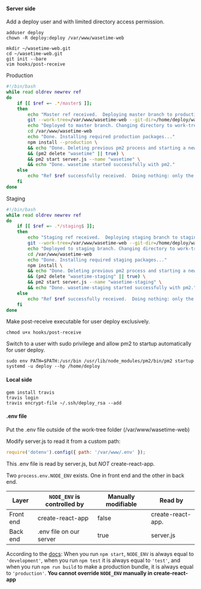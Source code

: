 #### Server side

Add a deploy user and with limited directory access permission.

```
adduser deploy
chown -R deploy:deploy /var/www/wasetime-web
```

```
mkdir ~/wasetime-web.git
cd ~/wasetime-web.git
git init --bare
vim hooks/post-receive
```

Production

```bash
#!/bin/bash
while read oldrev newrev ref
do
    if [[ $ref =~ .*/master$ ]];
    then
        echo "Master ref received.  Deploying master branch to production..."
        git --work-tree=/var/www/wasetime-web --git-dir=/home/deploy/wasetime-web.git checkout -f
        echo "Deployed to master branch. Changing directory to work-tree"
        cd /var/www/wasetime-web
        echo "Done. Installing required production packages..."
        npm install --production \
        && echo "Done. Deleting previous pm2 process and starting a new one..." \
        && (pm2 delete "wasetime" || true) \
        && pm2 start server.js --name "wasetime" \
        && echo "Done. wasetime started successfully with pm2."
    else
        echo "Ref $ref successfully received.  Doing nothing: only the master branch may be deployed on this server."
    fi
done
```

Staging

```bash
#!/bin/bash
while read oldrev newrev ref
do
    if [[ $ref =~ .*/staging$ ]];
    then
        echo "Staging ref received.  Deploying staging branch to staging server..."
        git --work-tree=/var/www/wasetime-web --git-dir=/home/deploy/wasetime-web.git checkout -f staging
        echo "Deployed to staging branch. Changing directory to work-tree"
        cd /var/www/wasetime-web
        echo "Done. Installing required staging packages..."
        npm install \
        && echo "Done. Deleting previous pm2 process and starting a new one..." \
        && (pm2 delete "wasetime-staging" || true) \
        && pm2 start server.js --name "wasetime-staging" \
        && echo "Done. wasetime-staging started successfully with pm2."
    else
        echo "Ref $ref successfully received.  Doing nothing: only the staging branch may be deployed on this server."
    fi
done
```

Make post-receive executable for user deploy exclusively.

```
chmod u+x hooks/post-receive
```

Switch to a user with sudo privilege and allow pm2 to startup automatically for user deploy.

```
sudo env PATH=$PATH:/usr/bin /usr/lib/node_modules/pm2/bin/pm2 startup systemd -u deploy --hp /home/deploy
```

#### Local side

```
gem install travis
travis login
travis encrypt-file ~/.ssh/deploy_rsa --add
```

#### .env file

Put the .env file outside of the work-tree folder (/var/www/wasetime-web)

Modify server.js to read it from a custom path:

```javascript
require('dotenv').config({ path: '/var/www/.env' });
```

This .env file is read by server.js, but _NOT_ create-react-app.

Two `process.env.NODE_ENV` exists. One in front end and the other in back end.

| Layer     | `NODE_ENV` is controlled by | Manually modifiable | Read by           |
| --------- | --------------------------- | ------------------- | ----------------- |
| Front end | create-react-app            | false               | create-react-app. |
| Back end  | .env file on our server     | true                | server.js         |

According to the [docs](https://facebook.github.io/create-react-app/docs/adding-custom-environment-variables#adding-temporary-environment-variables-in-your-shell): When you run `npm start`, `NODE_ENV` is always equal to `'development'`, when you run `npm test` it is always equal to `'test'`, and when you run `npm run build` to make a production bundle, it is always equal to `'production'`. **You cannot override `NODE_ENV` manually in create-react-app**
